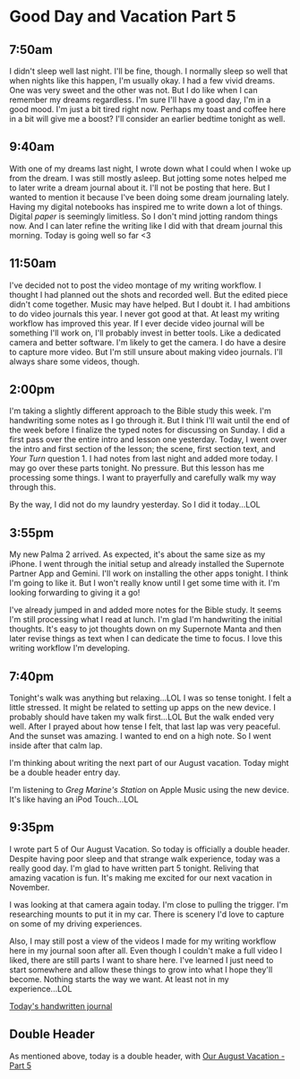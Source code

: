 # Good Day and Vacation Part 5

## 7:50am

I didn't sleep well last night. I'll be fine, though. I normally sleep so well that when nights like this happen, I'm usually okay. I had a few vivid dreams. One was very sweet and the other was not. But I do like when I can remember my dreams regardless. I'm sure I'll have a good day, I'm in a good mood. I'm just a bit tired right now. Perhaps my toast and coffee here in a bit will give me a boost? I'll consider an earlier bedtime tonight as well.

## 9:40am

With one of my dreams last night, I wrote down what I could when I woke up from the dream. I was still mostly asleep. But jotting some notes helped me to later write a dream journal about it. I'll not be posting that here. But I wanted to mention it because I've been doing some dream journaling lately. Having my digital notebooks has inspired me to write down a lot of things. Digital *paper* is seemingly limitless. So I don't mind jotting random things now. And I can later refine the writing like I did with that dream journal this morning. Today is going well so far <3

## 11:50am

I've decided not to post the video montage of my writing workflow. I thought I had planned out the shots and recorded well. But the edited piece didn't come together. Music may have helped. But I doubt it. I had ambitions to do video journals this year. I never got good at that. At least my writing workflow has improved this year. If I ever decide video journal will be something I'll work on, I'll probably invest in better tools. Like a dedicated camera and better software. I'm likely to get the camera. I do have a desire to capture more video. But I'm still unsure about making video journals. I'll always share some videos, though.

## 2:00pm

I'm taking a slightly different approach to the Bible study this week. I'm handwriting some notes as I go through it. But I think I'll wait until the end of the week before I finalize the typed notes for discussing on Sunday. I did a first pass over the entire intro and lesson one yesterday. Today, I went over the intro and first section of the lesson; the scene, first section text, and *Your Turn* question 1. I had notes from last night and added more today. I may go over these parts tonight. No pressure. But this lesson has me processing some things. I want to prayerfully and carefully walk my way through this.

By the way, I did not do my laundry yesterday. So I did it today...LOL

## 3:55pm

My new Palma 2 arrived. As expected, it's about the same size as my iPhone. I went through the initial setup and already installed the Supernote Partner App and Gemini. I'll work on installing the other apps tonight. I think I'm going to like it. But I won't really know until I get some time with it. I'm looking forwarding to giving it a go!

I've already jumped in and added more notes for the Bible study. It seems I'm still processing what I read at lunch. I'm glad I'm handwriting the initial thoughts. It's easy to jot thoughts down on my Supernote Manta and then later revise things as text when I can dedicate the time to focus. I love this writing workflow I'm developing.

## 7:40pm

Tonight's walk was anything but relaxing...LOL I was so tense tonight. I felt a little stressed. It might be related to setting up apps on the new device. I probably should have taken my walk first...LOL But the walk ended very well. After I prayed about how tense I felt, that last lap was very peaceful. And the sunset was amazing. I wanted to end on a high note. So I went inside after that calm lap.

I'm thinking about writing the next part of our August vacation. Today might be a double header entry day.

I'm listening to *Greg Marine's Station* on Apple Music using the new device. It's like having an iPod Touch...LOL

## 9:35pm

I wrote part 5 of Our August Vacation. So today is officially a double header. Despite having poor sleep and that strange walk experience, today was a really good day. I'm glad to have written part 5 tonight. Reliving that amazing vacation is fun. It's making me excited for our next vacation in November.

I was looking at that camera again today. I'm close to pulling the trigger. I'm researching mounts to put it in my car. There is scenery I'd love to capture on some of my driving experiences.

Also, I may still post a view of the videos I made for my writing workflow here in my journal soon after all. Even though I couldn't make a full video I liked, there are still parts I want to share here. I've learned I just need to start somewhere and allow these things to grow into what I hope they'll become. Nothing starts the way we want. At least not in my experience...LOL

[Today's handwritten journal](/media/blog/2025/09/20250916.pdf)

## Double Header

As mentioned above, today is a double header, with [Our August Vacation - Part 5](./16_our-august-vacation-part-5)